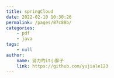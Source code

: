 ```yaml
---
title: springCloud
date: 2022-02-10 10:30:26
permalink: /pages/87c88b/
categories:
    - pdf
    - java
tags:
    - null
author:
    name: 努力的it小胖子
    link: https://github.com/yujiale123
---
```

